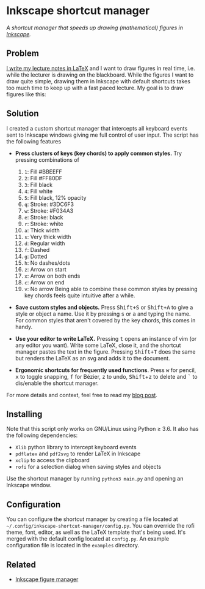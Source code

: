 # Inkscape shortcut manager

*A shortcut manager that speeds up drawing (mathematical) figures in [Inkscape](https://inkscape.org/).*

## Problem

[I write my lecture notes in LaTeX](https://castel.dev/post/lecture-notes-1) and I want to draw figures in real time, i.e. while the lecturer is drawing on the blackboard. While the figures I want to draw quite simple, drawing them in Inkscape with default shortcuts takes too much time to keep up with a fast paced lecture. My goal is to draw figures like this:

## Solution

I created a custom shortcut manager that intercepts all keyboard events sent to Inkscape windows giving me full control of user input. The script has the following features 

- **Press clusters of keys (key chords) to apply common styles.** Try pressing
  combinations of
  1. `1`: Fill #BBEEFF
  2. `2`: Fill #FF80DF
  3. `3`: Fill black
  4. `4`: Fill white
  5. `5`: Fill black, 12% opacity
  6. `q`: Stroke: #3DC6F3
  7. `w`: Stroke: #F034A3
  8. `e`: Stroke: black
  9. `r`: Stroke: white
  10. `a`: Thick width
  11. `s`: Very thick width
  12. `d`: Regular width
  13. `f`: Dashed
  14. `g`: Dotted
  15. `h`: No dashes/dots
  16. `z`: Arrow on start
  17. `x`: Arrow on both ends
  18. `c`: Arrow on end
  19. `v`: No arrow
  Being able to combine these common styles by pressing key chords feels
  quite intuitive after a while.

- **Save custom styles and objects.** Press <kbd>Shift+S</kbd> or
  <kbd>Shift+A</kbd> to give a style or object a name. Use it by pressing
  <kbd>s</kbd> or <kbd>a</kbd> and typing the name. For common styles that
  aren't covered by the key chords, this comes in handy.

- **Use your editor to write LaTeX.** Pressing <kbd>t</kbd> opens an instance
  of vim (or any editor you want). Write some LaTeX, close it, and the shortcut
  manager pastes the text in the figure. Pressing <kbd>Shift+T</kbd> does the
  same but renders the LaTeX as an svg and adds it to the document.

- **Ergonomic shortcuts for frequently used functions**. Press <kbd>w</kbd> for
  pencil, <kbd>x</kbd> to toggle snapping, <kbd>f</kbd> for Bézier,
  <kbd>z</kbd> to undo, <kbd>Shift</kbd>+<kbd>z</kbd> to delete and
  <kbd>\`</kbd> to dis/enable the shortcut manager.

For more details and context, feel free to read my [blog post](https://castel.dev/post/lecture-notes-2).

## Installing

Note that this script only works on GNU/Linux using Python ≥ 3.6.
It also has the following dependencies:

- `Xlib` python library to intercept keyboard events
- `pdflatex` and `pdf2svg` to render LaTeX in Inkscape
- `xclip` to access the clipboard
- `rofi` for a selection dialog when saving styles and objects

Use the shortcut manager by running `python3 main.py` and opening an Inkscape window.

## Configuration

You can configure the shortcut manager by creating a file located at `~/.config/inkscape-shortcut-manager/config.py`. You can override the rofi theme, font, editor, as well as the LaTeX template that's being used. It's merged with the default config located at `config.py`. An example configuration file is located in the `examples` directory.

## Related

* [Inkscape figure manager](https://github.com/gillescastel/inkscape-figures)
